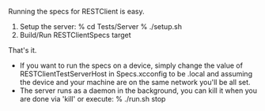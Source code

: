 Running the specs for RESTClient is easy.

1. Setup the server: 
	% cd Tests/Server
	% ./setup.sh
2. Build/Run RESTClientSpecs target

That's it.

- If you want to run the specs on a device, simply change the value of RESTClientTestServerHost in Specs.xcconfig to be <YourMachine>.local and assuming the device and your machine are on the same network you'll be all set.
- The server runs as a daemon in the background, you can kill it when you are done via 'kill' or execute:
	% ./run.sh stop

